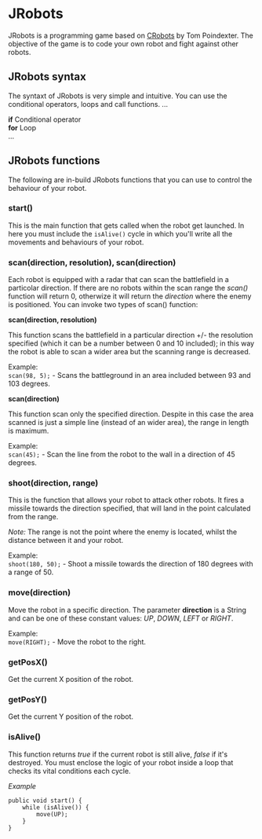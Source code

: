 # JRobots
JRobots is a programming game based on [CRobots](https://crobots.deepthought.it/home.php) by Tom Poindexter. The objective of the game is to code your own robot and fight against other robots.

## JRobots syntax
The syntaxt of JRobots is very simple and intuitive. You can use the conditional operators, loops and call functions.
...

**if** Conditional operator  
**for** Loop   
...

## JRobots functions
The following are in-build JRobots functions that you can use to control the behaviour of your robot.
  
### start()

This is the main function that gets called when the robot get launched. In here you must include the `isAlive()` cycle in which you'll write all the movements and behaviours of your robot.

### **scan(direction, resolution), scan(direction)**

Each robot is equipped with a radar that can scan the battlefield in a particolar direction. If there are no robots within the scan range the *scan()* function will return 0, otherwize it will return the *direction* where the enemy is positioned. You can invoke two types of scan() function:  

**scan(direction, resolution)**

This function scans the battlefield in a particular direction +/- the resolution specified (which it can be a number between 0 and 10 included); in this way the robot is able to scan a wider area but the scanning range is decreased.

Example:  
`scan(98, 5);` - Scans the battleground in an area included between 93 and 103 degrees.

**scan(direction)**

This function scan only the specified direction. Despite in this case the area scanned is just a simple line (instead of an wider area), the range in length is maximum.

Example:  
`scan(45);` - Scan the line from the robot to the wall in a direction of 45 degrees.
  
### **shoot(direction, range)**

This is the function that allows your robot to attack other robots. It fires a missile towards the direction specified, that will land in the point calculated from the range. 

*Note:* The range is not the point where the enemy is located, whilst the distance between it and your robot.

Example:  
`shoot(180, 50);` - Shoot a missile towards the direction of 180 degrees with a range of 50.
  
### **move(direction)**

Move the robot in a specific direction. The parameter **direction** is a String and can be one of these constant values: *UP*, *DOWN*, *LEFT* or *RIGHT*.  
  
Example:  
`move(RIGHT);` - Move the robot to the right.
  
### **getPosX()**

Get the current X position of the robot.
  
### **getPosY()**

Get the current Y position of the robot.
  
### **isAlive()**
This function returns *true* if the current robot is still alive, *false* if it's destroyed.
You must enclose the logic of your robot inside a loop that checks its vital conditions each cycle.
  
*Example*
```
public void start() {
    while (isAlive()) {
        move(UP);
    }
}
```